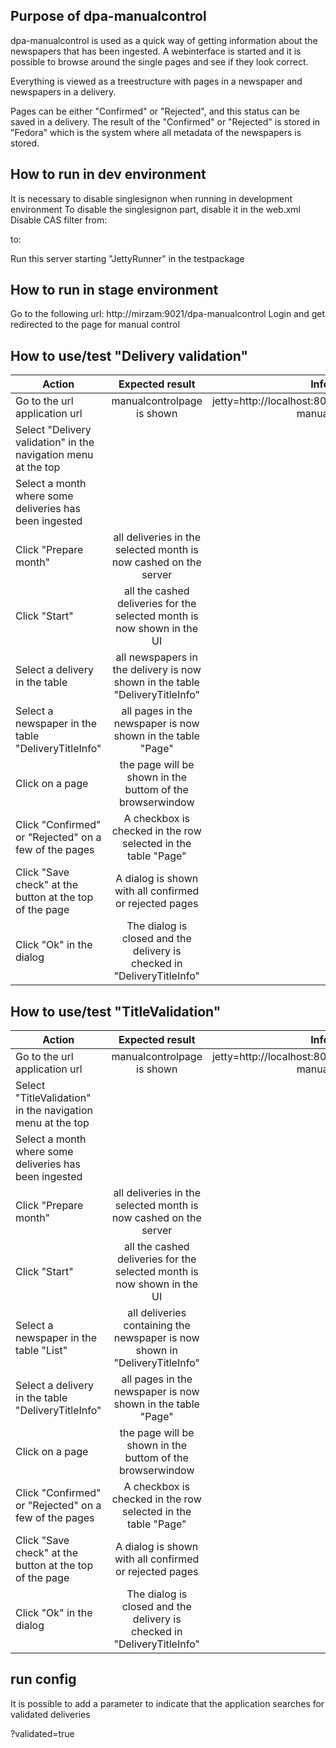 
Purpose of dpa-manualcontrol
---
dpa-manualcontrol is used as a quick way of getting information about the newspapers that has been ingested.
A webinterface is started and it is possible to browse around the single pages and see if they look correct.

Everything is viewed as a treestructure with pages in a newspaper and newspapers in a delivery.

Pages can be either "Confirmed" or "Rejected", and this status can be saved in a delivery.
The result of the "Confirmed" or "Rejected" is stored in "Fedora" which is the system where all metadata of the newspapers is stored.


How to run in dev environment
---
It is necessary to disable singlesignon when running in development environment
To disable the singlesignon part, disable it in the web.xml
Disable CAS filter from:
<!--Start of CAS filter -->

to:
<!--End of CAS filter -->


Run this server starting "JettyRunner" in the testpackage


How to run in stage environment
---
Go to the following url: http://mirzam:9021/dpa-manualcontrol
Login and get redirected to the page for manual control


How to use/test "Delivery validation"
---


| Action                                                      | Expected result                                                     | Information                               |
| ----------------------------------------------------------- |:-------------------------------------------------------------------:| ----------------------------------------------:|
| Go to the url application url                               | manualcontrolpage is shown                                          | jetty=http://localhost:8080/dpa-manualcontrol/ |
| Select "Delivery validation" in the navigation menu at the top |                                                                  |
| Select a month where some deliveries has been ingested      |                                                                     |                            |
| Click "Prepare month"                                       | all deliveries in the selected month is now cashed on the server    |
| Click "Start"                                               | all the cashed deliveries for the selected month is now shown in the UI |
| Select a delivery in the table                              | all newspapers in the delivery is now shown in the table "DeliveryTitleInfo" |
| Select a newspaper in the table "DeliveryTitleInfo"         | all pages in the newspaper is now shown in the table "Page"         |
| Click on a page                                             | the page will be shown in the buttom of the browserwindow           |
| Click "Confirmed" or "Rejected" on a few of the pages       | A checkbox is checked in the row selected in the table "Page"       |
| Click "Save check" at the button at the top of the page     | A dialog is shown with all confirmed or rejected pages              |
| Click "Ok" in the dialog                                    | The dialog is closed and the delivery is checked in "DeliveryTitleInfo" |


How to use/test "TitleValidation"
---

| Action                                                      | Expected result                                                     | Information                               |
| ----------------------------------------------------------- |:-------------------------------------------------------------------:| ----------------------------------------------:|
| Go to the url application url                               | manualcontrolpage is shown                                          | jetty=http://localhost:8080/dpa-manualcontrol/ |
| Select "TitleValidation" in the navigation menu at the top  |                                                                  |
| Select a month where some deliveries has been ingested      |                                                                     |                            |
| Click "Prepare month"                                       | all deliveries in the selected month is now cashed on the server    |
| Click "Start"                                               | all the cashed deliveries for the selected month is now shown in the UI |
| Select a newspaper in the table "List"                      | all deliveries containing the newspaper is now shown in "DeliveryTitleInfo" |
| Select a delivery in the table "DeliveryTitleInfo"          | all pages in the newspaper is now shown in the table "Page"         |
| Click on a page                                             | the page will be shown in the buttom of the browserwindow           |
| Click "Confirmed" or "Rejected" on a few of the pages       | A checkbox is checked in the row selected in the table "Page"       |
| Click "Save check" at the button at the top of the page     | A dialog is shown with all confirmed or rejected pages              |
| Click "Ok" in the dialog                                    | The dialog is closed and the delivery is checked in "DeliveryTitleInfo" |



run config
---
It is possible to add a parameter to indicate that the application searches for validated deliveries

?validated=true

